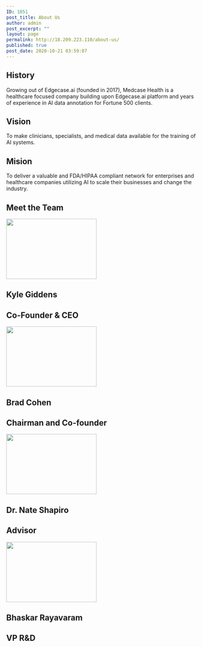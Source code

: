 ```yaml
---
ID: 1051
post_title: About Us
author: admin
post_excerpt: ""
layout: page
permalink: http://18.209.223.110/about-us/
published: true
post_date: 2020-10-21 03:59:07
---
```

<h2>History</h2>		
		<p>Growing out of Edgecase.ai (founded in 2017), Medcase Health is a healthcare focused company building upon Edgecase.ai platform and years of experience in AI data annotation for Fortune 500 clients.</p>		
			<h2>Vision</h2>		
		<p style="text-align: justify; margin: 12.0pt 0cm 12.0pt 0cm;">To make clinicians, specialists, and medical data available for the training of AI systems.</p>		
			<h2>Mision</h2>		
		<p>To deliver a valuable and FDA/HIPAA compliant network for enterprises and healthcare companies utilizing AI to scale their businesses and change the industry.</p>		
			<h2>Meet the Team</h2>		
										<img width="240" height="160" src="http://18.209.223.110/wp-content/uploads/2020/10/Rectangulo-13-240x160.jpg" alt="" loading="lazy" srcset="http://18.209.223.110/wp-content/uploads/2020/10/Rectangulo-13-240x160.jpg 240w, http://18.209.223.110/wp-content/uploads/2020/10/Rectangulo-13-768x508.jpg 768w, http://18.209.223.110/wp-content/uploads/2020/10/Rectangulo-13.jpg 817w" sizes="(max-width: 240px) 100vw, 240px" />											
			<h2>Kyle Giddens</h2>		
			<h2>Co-Founder & CEO</h2>		
										<img width="240" height="160" src="http://18.209.223.110/wp-content/uploads/2020/10/Rectangulo-13-240x160.jpg" alt="" loading="lazy" srcset="http://18.209.223.110/wp-content/uploads/2020/10/Rectangulo-13-240x160.jpg 240w, http://18.209.223.110/wp-content/uploads/2020/10/Rectangulo-13-768x508.jpg 768w, http://18.209.223.110/wp-content/uploads/2020/10/Rectangulo-13.jpg 817w" sizes="(max-width: 240px) 100vw, 240px" />											
			<h2>Brad Cohen</h2>		
			<h2>Chairman and Co-founder</h2>		
										<img width="240" height="160" src="http://18.209.223.110/wp-content/uploads/2020/10/Rectangulo-13-240x160.jpg" alt="" loading="lazy" srcset="http://18.209.223.110/wp-content/uploads/2020/10/Rectangulo-13-240x160.jpg 240w, http://18.209.223.110/wp-content/uploads/2020/10/Rectangulo-13-768x508.jpg 768w, http://18.209.223.110/wp-content/uploads/2020/10/Rectangulo-13.jpg 817w" sizes="(max-width: 240px) 100vw, 240px" />											
			<h2>Dr. Nate Shapiro</h2>		
			<h2>Advisor</h2>		
										<img width="240" height="160" src="http://18.209.223.110/wp-content/uploads/2020/10/Rectangulo-13-240x160.jpg" alt="" loading="lazy" srcset="http://18.209.223.110/wp-content/uploads/2020/10/Rectangulo-13-240x160.jpg 240w, http://18.209.223.110/wp-content/uploads/2020/10/Rectangulo-13-768x508.jpg 768w, http://18.209.223.110/wp-content/uploads/2020/10/Rectangulo-13.jpg 817w" sizes="(max-width: 240px) 100vw, 240px" />											
			<h2>Bhaskar Rayavaram </h2>		
			<h2>VP R&D</h2>